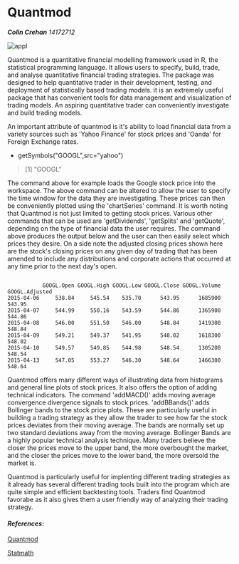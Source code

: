 __Quantmod__
===========================
***Colin Crehan**    14172712*

![appl](https://github.com/ULStats/MA4128Assessment-2018/blob/master/AAPL-full.png)



Quantmod is a quantitative financial modelling framework used in R, the statistical programming language.
It allows users to specify, build, trade, and analyse quantitative financial trading strategies. 
The package was designed to help quantitative trader in their development, testing,
and deployment of statistically based trading models. it is an extremely useful package that
has convenient tools for data management and visualization of trading models. An aspiring 
quantitative trader can conveniently investigate and build trading models.

An important attribute of quantmod is it's ability to load financial data from a variety
sources such as 'Yahoo Finance' for stock prices and 'Oanda' for Foreign Exchange rates. 

* getSymbols("GOOGL",src="yahoo")
> [1] "GOOGL" 

The command above for example loads the Google stock price into the workspace. The above 
command can be altered to allow the user to specify the time window for the data they 
are investigating. These prices can then be conveniently plotted using the 'chartSeries'
command. It is worth noting that Quantmod is not just limited to getting stock prices.
Various other commands that can be used are 'getDividends', 'getSplits' and 'getQuote', 
depending on the type of financial data the user requires. The command above produces the
output below and the user can then easily select which prices they desire. On a side note 
the adjusted closing prices shown here are the stock's closing prices on any given day of
trading that has been amended to include any distributions and corporate actions that occurred
at any time prior to the next day's open.

<pre><code>
           GOOGL.Open GOOGL.High GOOGL.Low GOOGL.Close GOOGL.Volume GOOGL.Adjusted
2015-04-06     538.84     545.54    535.70      543.95      1685900         543.95
2015-04-07     544.99     550.16    543.59      544.86      1365900         544.86
2015-04-08     546.00     551.50    546.00      548.84      1419300         548.84
2015-04-09     549.21     549.37    541.95      548.02      1618300         548.02
2015-04-10     549.57     549.85    544.98      548.54      1305200         548.54
2015-04-13     547.05     553.27    546.30      548.64      1466300         548.64
</code></pre>

Quantmod offers many different ways of illustrating data from histograms and general line 
plots of stock prices. It also offers the option of adding technical indicators.
The command 'addMACD()' adds moving average convergence divergence signals to stock
prices. 'addBBands()' adds Bollinger bands to the stock price plots. These are particularly
useful in building a trading strategy as they allow the trader to see how far the stock 
prices deviates from their moving average. The bands are normally set up two standard
deviations away from the moving average. Bollinger Bands are a highly popular technical
analysis technique. Many traders believe the closer the prices move to the upper band, 
the more overbought the market, and the closer the prices move to the lower band, 
the more oversold the market is. 


Quantmod is particularly useful for implenting different trading strategies as it already 
has several different trading tools built into the program which are quite simple and 
efficient backtesting tools.
Traders find Quantmod favorabe as it also gives them a user friendly way of analyzing 
their trading strategy. 

#### *_References_*:

[Quantmod](https://cran.r-project.org/web/packages/quantmod/quantmod.pdf)

[Statmath](http://statmath.wu.ac.at/~hornik/QFS1/quantmod-vignette.pdf)

